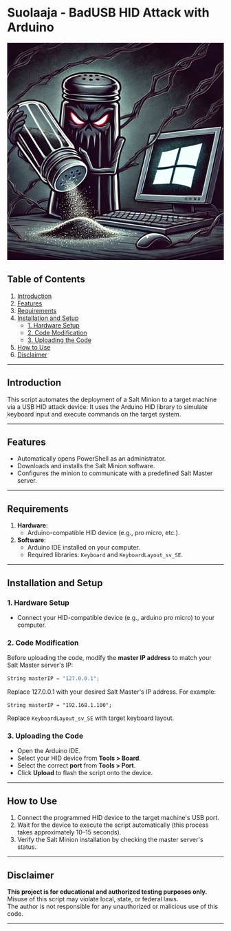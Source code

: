 # Suolaaja - BadUSB HID Attack with Arduino

![](suolaaja.webp)

## Table of Contents
1. [Introduction](#introduction)
2. [Features](#features)
3. [Requirements](#requirements)
4. [Installation and Setup](#installation-and-setup)
   - [1. Hardware Setup](#1-hardware-setup)
   - [2. Code Modification](#2-code-modification)
   - [3. Uploading the Code](#3-uploading-the-code)
5. [How to Use](#how-to-use)
6. [Disclaimer](#disclaimer)

---

## Introduction
This script automates the deployment of a Salt Minion to a target machine via a USB HID attack device. It uses the Arduino HID library to simulate keyboard input and execute commands on the target system.

---

## Features
- Automatically opens PowerShell as an administrator.
- Downloads and installs the Salt Minion software.
- Configures the minion to communicate with a predefined Salt Master server.

---

## Requirements
1. **Hardware**: 
   - Arduino-compatible HID device (e.g., pro micro, etc.).
2. **Software**:
   - Arduino IDE installed on your computer.
   - Required libraries: `Keyboard` and `KeyboardLayout_sv_SE`.

---

## Installation and Setup

### 1. Hardware Setup
- Connect your HID-compatible device (e.g., arduino pro micro) to your computer.

### 2. Code Modification
Before uploading the code, modify the **master IP address** to match your Salt Master server's IP:

```cpp
String masterIP = "127.0.0.1";
```
Replace 127.0.0.1 with your desired Salt Master's IP address. For example:

```
String masterIP = "192.168.1.100";
```

Replace `KeyboardLayout_sv_SE` with target keyboard layout.

### 3. Uploading the Code
- Open the Arduino IDE.
- Select your HID device from **Tools > Board**.
- Select the correct **port** from **Tools > Port**.
- Click **Upload** to flash the script onto the device.

---

## How to Use
1. Connect the programmed HID device to the target machine's USB port.
2. Wait for the device to execute the script automatically (this process takes approximately 10–15 seconds).
3. Verify the Salt Minion installation by checking the master server's status.

---

## Disclaimer
**This project is for educational and authorized testing purposes only.**  
Misuse of this script may violate local, state, or federal laws.  
The author is not responsible for any unauthorized or malicious use of this code.

---



